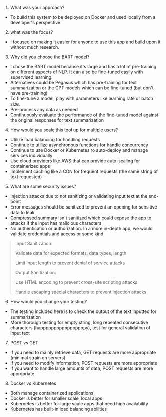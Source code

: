 1. What was your approach?
- To build this system to be deployed on Docker and used locally from a developer's perspective.

2. what was the focus?
- I focused on making it easier for anyone to use this app and build upon it without much
research.

3. Why did you choose the BART model? 
- I chose the BART model because it's large and has a lot of pre-training on different
aspects of NLP. It can also be fine-tuned easily with supervised learning. 
- Alternatives could be Pegasus which has pre-training for text summarization or the GPT models
which can be fine-tuned (but don't have pre-training)
- To fine-tune a model, play with parameters like learning rate or batch size. 
- Pre-process any data as needed
- Continuously evaluate the performance of the fine-tuned model against the original responses
for text summarization

4. How would you scale this tool up for multiple users? 

- Utilize load balancing for handling requests
- Continue to utilize asynchronous functions for handle concurrency
- Continue to use Docker or Kubernetes ro auto-deploy and manage services individually
- Use cloud providers like AWS that can provide auto-scaling for containerized apps
- Implement caching like a CDN for frequent requests (the same string of text requested)

5. What are some security issues?
- Injection attacks due to not sanitizing or validating input text at the end-point
- Error messages should be sanitized to prevent an opening for sensitive data to leak
- Compressed summary isn't sanitized which could expose the app to attacks if the input has malicious characters
- No authentication or authorization. In a more in-depth app, we would validate credentials and access or some kind. 
>Input Sanitization:
> 
> Validate data for expected formats, data types, length
> 
> Limit input length to prevent denial of service attacks
> 
> Output Sanitization:
> 
> Use HTML encoding to prevent cross-site scripting attacks
> 
> Handle escaping special characters to prevent injection attacks
> 
> 
6. How would you change your testing?
- The testing included here is to check the output of the text inputted for summarization 
- More thorough testing for empty string, long repeated consecutive characters (happpppppppppppppppy),
test for general validation of input text

7. POST vs GET
- If you need to mainly retrieve data, GET requests are more appropriate (minimal strain on servers)
- If you need to modify information, POST requests are more appropriate 
- If you want to handle large amounts of data, POST requests are more appropriate

8. Docker vs Kubernetes 
- Both manage containerized applications
- Docker is better for smaller scale, local apps 
- Kubernetes is better for large scale apps that need high availability 
- Kubernetes has built-in load balancing abilities 